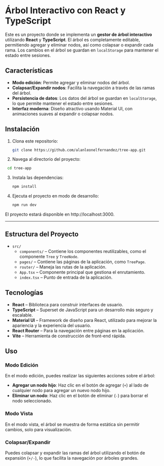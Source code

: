 # Árbol Interactivo con React y TypeScript

Este es un proyecto donde se implementa un **gestor de árbol interactivo** utilizando **React** y **TypeScript**. El árbol es completamente editable, permitiendo agregar y eliminar nodos, así como colapsar o expandir cada rama. Los cambios en el árbol se guardan en `localStorage` para mantener el estado entre sesiones.

## Características

- **Modo edición**: Permite agregar y eliminar nodos del árbol.
- **Colapsar/Expandir nodos**: Facilita la navegación a través de las ramas del árbol.
- **Persistencia de datos**: Los datos del árbol se guardan en `localStorage`, lo que permite mantener el estado entre sesiones.
- **Interfaz moderna**: Diseño atractivo usando Material UI, con animaciones suaves al expandir o colapsar nodos.

## Instalación

1. Clona este repositorio:
   ```bash
   git clone https://github.com/alanleonelfernandez/tree-app.git
   ```

2. Navega al directorio del proyecto:
  ```bash
   cd tree-app
   ```

3. Instala las dependencias:
   ```bash
   npm install
   ```

4. Ejecuta el proyecto en modo de desarrollo:
   ```bash
   npm run dev
   ```

El proyecto estará disponible en http://localhost:3000.

--------------------------------------------------------------------------------------------------

## Estructura del Proyecto

- `src/`
  - `components/` – Contiene los componentes reutilizables, como el componente `Tree` y `TreeNode`.
  - `pages/` – Contiene las páginas de la aplicación, como `TreePage`.
  - `router/` – Maneja las rutas de la aplicación.
  - `App.tsx` – Componente principal que gestiona el enrutamiento.
  - `index.tsx` – Punto de entrada de la aplicación.

## Tecnologías

- **React** – Biblioteca para construir interfaces de usuario.
- **TypeScript** – Superset de JavaScript para un desarrollo más seguro y escalable.
- **Material UI** – Framework de diseño para React, utilizado para mejorar la apariencia y la experiencia del usuario.
- **React Router** – Para la navegación entre páginas en la aplicación.
- **Vite** – Herramienta de construcción de front-end rápida.

## Uso

### Modo Edición

En el modo edición, puedes realizar las siguientes acciones sobre el árbol:

- **Agregar un nodo hijo**: Haz clic en el botón de agregar (`+`) al lado de cualquier nodo para agregar un nuevo nodo hijo.
- **Eliminar un nodo**: Haz clic en el botón de eliminar (`-`) para borrar el nodo seleccionado.

### Modo Vista

En el modo vista, el árbol se muestra de forma estática sin permitir cambios, solo para visualización.

### Colapsar/Expandir

Puedes colapsar y expandir las ramas del árbol utilizando el botón de expansión (`+/-`), lo que facilita la navegación por árboles grandes.
